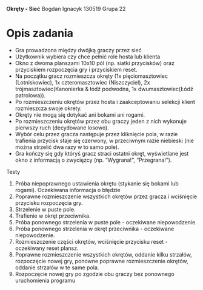 **Okręty - Sieć**
Bogdan Ignacyk
130519
Grupa 22

# Opis zadania
* Gra prowadzona między dwójką graczy przez sieć
* Użytkownik wybiera czy chce pełnić role hosta lub klienta
* Okno z dwoma planszami 10x10 pól (np. siatki przycisków) oraz
przyciskiem rozpoczęcia gry i przyciskiem reset.
* Na początku gracz rozmieszcza okręty (1x pięciomasztowiec (Lotniskowiec), 
1x czteromasztowiec (Niszczyciel), 2x trójmasztowiec(Kanonierka & łódź podwodna, 1x dwumasztowiec(Łódź patrolowa)).
* Po rozmieszczeniu okrętów przez hosta i zaakceptowaniu selekcji klient rozmieszcza swoje okrety.
* Okręty nie mogą się dotykać ani bokami ani rogami.
* Po rozmieszczeniu okrętów przez obu graczy jeden z nich wykonuje pierwszy ruch
(decydowane losowo).
* Wybór celu przez gracza następuje przez kliknięcie pola, w razie trafienia przycisk
staje się czerwony, w przeciwnym razie niebieski (nie można strzelić dwa razy w to
samo pole).
* Gra kończy się gdy któryś gracz straci ostatni okręt, wyświetlane jest okno
z informacją o zwycięzcy (np. “Wygrana!”, “Przegrana!”).

Testy
1. Próba niepoprawnego ustawienia okrętu (stykanie się bokami lub
rogami). Oczekiwana informacja o błędzie
2. Poprawne rozmieszczenie wszystkich okrętów przez gracza i wciśnięcie
przycisku rozpoczęcia gry.
3. Strzelenie w puste pole.
4. Trafienie w okręt przeciwnika.
6. Próba ponownego strzelenia w puste pole - oczekiwane niepowodzenie.
7. Próba ponownego strzelenia w okręt przeciwnika - oczekiwane niepowodzenie.
8. Rozmieszczenie części okrętów, wciśnięcie przycisku reset - oczekiwany
reset plansz.
9. Poprawne rozmieszczenie wszystkich okrętów, oddanie kilku strzałów, rozpoczęcie
nowej gry, ponowne poprawne rozmieszczenie okrętów, oddanie strzałów w te same
pola.
10. Rozpoczęcie nowej gry po zgodzie obu graczy bez ponownego uruchomienia programu
